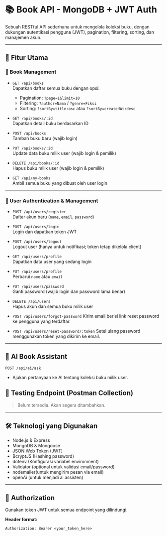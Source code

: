 # 📚 Book API - MongoDB + JWT Auth

Sebuah RESTful API sederhana untuk mengelola koleksi buku, dengan dukungan autentikasi pengguna (JWT), pagination, filtering, sorting, dan manajemen akun.

---

## 🚀 Fitur Utama

### 📘 Book Management

- `GET /api/books`  
  Dapatkan daftar semua buku dengan opsi:

  - Pagination: `?page=1&limit=10`
  - Filtering: `?author=Nama` / `?genre=Fiksi`
  - Sorting: `?sortBy=title:asc` atau `?sortBy=createdAt:desc`

- `GET /api/books/:id`  
  Dapatkan detail buku berdasarkan ID

- `POST /api/books`  
  Tambah buku baru (wajib login)

- `PUT /api/books/:id`  
  Update data buku milik user (wajib login & pemilik)

- `DELETE /api/books/:id`  
  Hapus buku milik user (wajib login & pemilik)

- `GET /api/my-books`  
  Ambil semua buku yang dibuat oleh user login

---

### 👤 User Authentication & Management

- `POST /api/users/register`  
  Daftar akun baru (`name`, `email`, `password`)

- `POST /api/users/login`  
  Login dan dapatkan token JWT

- `POST /api/users/logout`  
  Logout user (hanya untuk notifikasi; token tetap dikelola client)

- `GET /api/users/profile`  
  Dapatkan data user yang sedang login

- `PUT /api/users/profile`  
  Perbarui `name` atau `email`

- `PUT /api/users/password`  
  Ganti password (wajib login dan password lama benar)

- `DELETE /api/users`  
  Hapus akun dan semua buku milik user

- `POST /api/users/forgot-password`
  Kirim email berisi link reset password ke pengguna yang terdaftar.

- `POST /api/users/reset-password/:token`
  Setel ulang password menggunakan token yang dikirim ke email.

---

## 🤖 AI Book Assistant

`POST /api/ai/ask`

- Ajukan pertanyaan ke AI tentang koleksi buku milik user.

## 🧪 Testing Endpoint (Postman Collection)

> Belum tersedia. Akan segera ditambahkan.

---

## 🛠 Teknologi yang Digunakan

- Node.js & Express
- MongoDB & Mongoose
- JSON Web Token (JWT)
- BcryptJS (Hashing password)
- dotenv (Konfigurasi variabel environment)
- Validator (optional untuk validasi email/password)
- nodemailer(untuk mengirim pesan via email)
- openAi (untuk menjadi ai assisten)

---

## 🔐 Authorization

Gunakan token JWT untuk semua endpoint yang dilindungi.

**Header format:**

```http
Authorization: Bearer <your_token_here>
```
